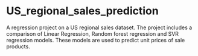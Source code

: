 # US_regional_sales_prediction
A regression project on a US regional sales dataset. The project includes a comparison of Linear Regression, Random forest regression and SVR regression models. These models are used to predict unit prices of sale products.
